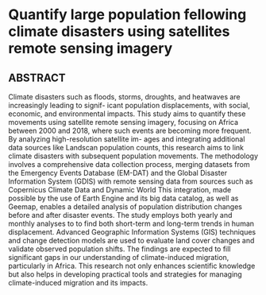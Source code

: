 # Quantify large population fellowing climate disasters using satellites remote sensing imagery
## ABSTRACT
Climate disasters such as floods, storms, droughts, and heatwaves are increasingly leading to signif-
icant population displacements, with social, economic, and environmental impacts. This study aims
to quantify these movements using satellite remote sensing imagery, focusing on Africa between 2000
and 2018, where such events are becoming more frequent. By analyzing high-resolution satellite im-
ages and integrating additional data sources like Landscan population counts, this research aims to link
climate disasters with subsequent population movements. The methodology involves a comprehensive
data collection process, merging datasets from the Emergency Events Database (EM-DAT) and the
Global Disaster Information System (GDIS) with remote sensing data from sources such as Copernicus
Climate Data and Dynamic World This integration, made possible by the use of Earth Engine and its
big data catalog, as well as Geemap, enables a detailed analysis of population distribution changes
before and after disaster events. The study employs both yearly and monthly analyses to to find both
short-term and long-term trends in human displacement. Advanced Geographic Information Systems
(GIS) techniques and change detection models are used to evaluate land cover changes and validate
observed population shifts. The findings are expected to fill significant gaps in our understanding of
climate-induced migration, particularly in Africa. This research not only enhances scientific knowledge
but also helps in developing practical tools and strategies for managing climate-induced migration and
its impacts.

